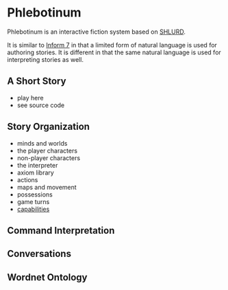 # Phlebotinum

Phlebotinum is an interactive fiction system based on [SHLURD](readme.md).

It is similar to [Inform 7](inform7.com) in that a limited form of
natural language is used for authoring stories.  It is different in
that the same natural language is used for interpreting stories as
well.

## A Short Story

* play here
* see source code

## Story Organization

* minds and worlds
* the player characters
* non-player characters
* the interpreter
* axiom library
* actions
* maps and movement
* possessions
* game turns
* [capabilities](capabilities.md)

## Command Interpretation

## Conversations

## Wordnet Ontology

